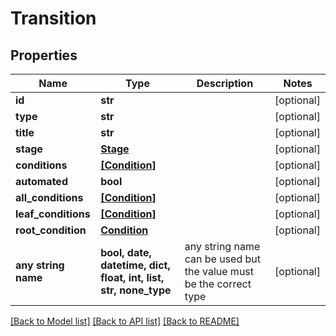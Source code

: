 # Transition


## Properties
Name | Type | Description | Notes
------------ | ------------- | ------------- | -------------
**id** | **str** |  | [optional] 
**type** | **str** |  | [optional] 
**title** | **str** |  | [optional] 
**stage** | [**Stage**](Stage.md) |  | [optional] 
**conditions** | [**[Condition]**](Condition.md) |  | [optional] 
**automated** | **bool** |  | [optional] 
**all_conditions** | [**[Condition]**](Condition.md) |  | [optional] 
**leaf_conditions** | [**[Condition]**](Condition.md) |  | [optional] 
**root_condition** | [**Condition**](Condition.md) |  | [optional] 
**any string name** | **bool, date, datetime, dict, float, int, list, str, none_type** | any string name can be used but the value must be the correct type | [optional]

[[Back to Model list]](../README.md#documentation-for-models) [[Back to API list]](../README.md#documentation-for-api-endpoints) [[Back to README]](../README.md)


